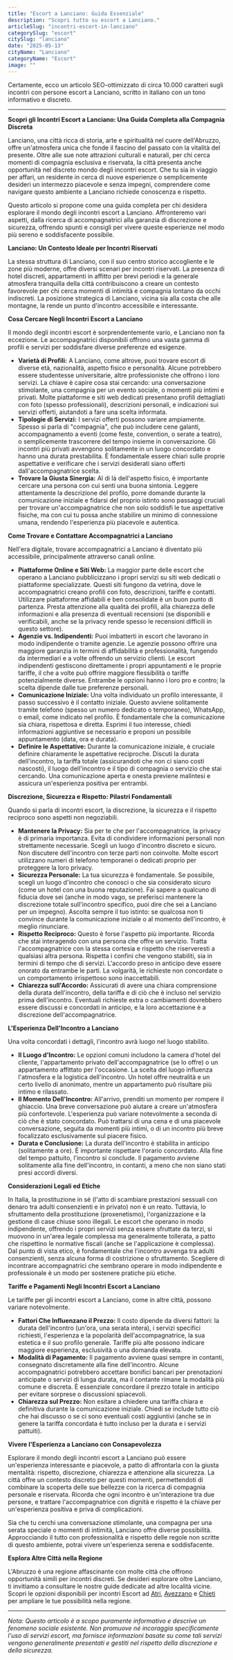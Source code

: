 ```yaml
---
title: "Escort a Lanciano: Guida Essenziale"
description: "Scopri tutto su escort a Lanciano."
articleSlug: "incontri-escort-in-lanciano" 
categorySlug: "escort"
citySlug: "lanciano"
date: "2025-05-13"
cityName: "Lanciano"
categoryName: "Escort"
image: ""
---
```


Certamente, ecco un articolo SEO-ottimizzato di circa 10.000 caratteri sugli incontri con persone escort a Lanciano, scritto in italiano con un tono informativo e discreto.

---

**Scopri gli Incontri Escort a Lanciano: Una Guida Completa alla Compagnia Discreta**

Lanciano, una città ricca di storia, arte e spiritualità nel cuore dell'Abruzzo, offre un'atmosfera unica che fonde il fascino del passato con la vitalità del presente. Oltre alle sue note attrazioni culturali e naturali, per chi cerca momenti di compagnia esclusiva e riservata, la città presenta anche opportunità nel discreto mondo degli incontri escort. Che tu sia in viaggio per affari, un residente in cerca di nuove esperienze o semplicemente desideri un intermezzo piacevole e senza impegni, comprendere come navigare questo ambiente a Lanciano richiede conoscenza e rispetto.

Questo articolo si propone come una guida completa per chi desidera esplorare il mondo degli incontri escort a Lanciano. Affronteremo vari aspetti, dalla ricerca di accompagnatrici alla garanzia di discrezione e sicurezza, offrendo spunti e consigli per vivere queste esperienze nel modo più sereno e soddisfacente possibile.

**Lanciano: Un Contesto Ideale per Incontri Riservati**

La stessa struttura di Lanciano, con il suo centro storico accogliente e le zone più moderne, offre diversi scenari per incontri riservati. La presenza di hotel discreti, appartamenti in affitto per brevi periodi e la generale atmosfera tranquilla della città contribuiscono a creare un contesto favorevole per chi cerca momenti di intimità e compagnia lontano da occhi indiscreti. La posizione strategica di Lanciano, vicina sia alla costa che alle montagne, la rende un punto d'incontro accessibile e interessante.

**Cosa Cercare Negli Incontri Escort a Lanciano**

Il mondo degli incontri escort è sorprendentemente vario, e Lanciano non fa eccezione. Le accompagnatrici disponibili offrono una vasta gamma di profili e servizi per soddisfare diverse preferenze ed esigenze.

*   **Varietà di Profili:** A Lanciano, come altrove, puoi trovare escort di diverse età, nazionalità, aspetto fisico e personalità. Alcune potrebbero essere studentesse universitarie, altre professioniste che offrono i loro servizi. La chiave è capire cosa stai cercando: una conversazione stimolante, una compagnia per un evento sociale, o momenti più intimi e privati. Molte piattaforme e siti web dedicati presentano profili dettagliati con foto (spesso professionali), descrizioni personali, e indicazioni sui servizi offerti, aiutandoti a fare una scelta informata.
*   **Tipologie di Servizi:** I servizi offerti possono variare ampiamente. Spesso si parla di "compagnia", che può includere cene galanti, accompagnamento a eventi (come feste, convention, o serate a teatro), o semplicemente trascorrere del tempo insieme in conversazione. Gli incontri più privati avvengono solitamente in un luogo concordato e hanno una durata prestabilita. È fondamentale essere chiari sulle proprie aspettative e verificare che i servizi desiderati siano offerti dall'accompagnatrice scelta.
*   **Trovare la Giusta Sinergia:** Al di là dell'aspetto fisico, è importante cercare una persona con cui senti una buona sintonia. Leggere attentamente la descrizione del profilo, porre domande durante la comunicazione iniziale e fidarsi del proprio istinto sono passaggi cruciali per trovare un'accompagnatrice che non solo soddisfi le tue aspettative fisiche, ma con cui tu possa anche stabilire un minimo di connessione umana, rendendo l'esperienza più piacevole e autentica.

**Come Trovare e Contattare Accompagnatrici a Lanciano**

Nell'era digitale, trovare accompagnatrici a Lanciano è diventato più accessibile, principalmente attraverso canali online.

*   **Piattaforme Online e Siti Web:** La maggior parte delle escort che operano a Lanciano pubblicizzano i propri servizi su siti web dedicati o piattaforme specializzate. Questi siti fungono da vetrina, dove le accompagnatrici creano profili con foto, descrizioni, tariffe e contatti. Utilizzare piattaforme affidabili e ben consolidate è un buon punto di partenza. Presta attenzione alla qualità dei profili, alla chiarezza delle informazioni e alla presenza di eventuali recensioni (se disponibili e verificabili, anche se la privacy rende spesso le recensioni difficili in questo settore).
*   **Agenzie vs. Indipendenti:** Puoi imbatterti in escort che lavorano in modo indipendente o tramite agenzie. Le agenzie possono offrire una maggiore garanzia in termini di affidabilità e professionalità, fungendo da intermediari e a volte offrendo un servizio clienti. Le escort indipendenti gestiscono direttamente i propri appuntamenti e le proprie tariffe, il che a volte può offrire maggiore flessibilità o tariffe potenzialmente diverse. Entrambe le opzioni hanno i loro pro e contro; la scelta dipende dalle tue preferenze personali.
*   **Comunicazione Iniziale:** Una volta individuato un profilo interessante, il passo successivo è il contatto iniziale. Questo avviene solitamente tramite telefono (spesso un numero dedicato o temporaneo), WhatsApp, o email, come indicato nel profilo. È fondamentale che la comunicazione sia chiara, rispettosa e diretta. Esprimi il tuo interesse, chiedi informazioni aggiuntive se necessario e proponi un possibile appuntamento (data, ora e durata).
*   **Definire le Aspettative:** Durante la comunicazione iniziale, è cruciale definire chiaramente le aspettative reciproche. Discuti la durata dell'incontro, la tariffa totale (assicurandoti che non ci siano costi nascosti), il luogo dell'incontro e il tipo di compagnia o servizio che stai cercando. Una comunicazione aperta e onesta previene malintesi e assicura un'esperienza positiva per entrambi.

**Discrezione, Sicurezza e Rispetto: Pilastri Fondamentali**

Quando si parla di incontri escort, la discrezione, la sicurezza e il rispetto reciproco sono aspetti non negoziabili.

*   **Mantenere la Privacy:** Sia per te che per l'accompagnatrice, la privacy è di primaria importanza. Evita di condividere informazioni personali non strettamente necessarie. Scegli un luogo d'incontro discreto e sicuro. Non discutere dell'incontro con terze parti non coinvolte. Molte escort utilizzano numeri di telefono temporanei o dedicati proprio per proteggere la loro privacy.
*   **Sicurezza Personale:** La tua sicurezza è fondamentale. Se possibile, scegli un luogo d'incontro che conosci o che sia considerato sicuro (come un hotel con una buona reputazione). Fai sapere a qualcuno di fiducia dove sei (anche in modo vago, se preferisci mantenere la discrezione totale sull'incontro specifico, puoi dire che sei a Lanciano per un impegno). Ascolta sempre il tuo istinto: se qualcosa non ti convince durante la comunicazione iniziale o al momento dell'incontro, è meglio rinunciare.
*   **Rispetto Reciproco:** Questo è forse l'aspetto più importante. Ricorda che stai interagendo con una persona che offre un servizio. Tratta l'accompagnatrice con la stessa cortesia e rispetto che riserveresti a qualsiasi altra persona. Rispetta i confini che vengono stabiliti, sia in termini di tempo che di servizi. L'accordo preso in anticipo deve essere onorato da entrambe le parti. La volgarità, le richieste non concordate o un comportamento irrispettoso sono inaccettabili.
*   **Chiarezza sull'Accordo:** Assicurati di avere una chiara comprensione della durata dell'incontro, della tariffa e di ciò che è incluso nel servizio prima dell'incontro. Eventuali richieste extra o cambiamenti dovrebbero essere discussi e concordati in anticipo, e la loro accettazione è a discrezione dell'accompagnatrice.

**L'Esperienza Dell'Incontro a Lanciano**

Una volta concordati i dettagli, l'incontro avrà luogo nel luogo stabilito.

*   **Il Luogo d'Incontro:** Le opzioni comuni includono la camera d'hotel del cliente, l'appartamento privato dell'accompagnatrice (se lo offre) o un appartamento affittato per l'occasione. La scelta del luogo influenza l'atmosfera e la logistica dell'incontro. Un hotel offre neutralità e un certo livello di anonimato, mentre un appartamento può risultare più intimo e rilassato.
*   **Il Momento Dell'Incontro:** All'arrivo, prenditi un momento per rompere il ghiaccio. Una breve conversazione può aiutare a creare un'atmosfera più confortevole. L'esperienza può variare notevolmente a seconda di ciò che è stato concordato. Può trattarsi di una cena e di una piacevole conversazione, seguita da momenti più intimi, o di un incontro più breve focalizzato esclusivamente sul piacere fisico.
*   **Durata e Conclusione:** La durata dell'incontro è stabilita in anticipo (solitamente a ore). È importante rispettare l'orario concordato. Alla fine del tempo pattuito, l'incontro si conclude. Il pagamento avviene solitamente alla fine dell'incontro, in contanti, a meno che non siano stati presi accordi diversi.

**Considerazioni Legali ed Etiche**

In Italia, la prostituzione in sé (l'atto di scambiare prestazioni sessuali con denaro tra adulti consenzienti e in privato) non è un reato. Tuttavia, lo sfruttamento della prostituzione (proxenetismo), l'organizzazione e la gestione di case chiuse sono illegali. Le escort che operano in modo indipendente, offrendo i propri servizi senza essere sfruttate da terzi, si muovono in un'area legale complessa ma generalmente tollerata, a patto che rispettino le normative fiscali (anche se l'applicazione è complessa). Dal punto di vista etico, è fondamentale che l'incontro avvenga tra adulti consenzienti, senza alcuna forma di costrizione o sfruttamento. Scegliere di incontrare accompagnatrici che sembrano operare in modo indipendente e professionale è un modo per sostenere pratiche più etiche.

**Tariffe e Pagamenti Negli Incontri Escort a Lanciano**

Le tariffe per gli incontri escort a Lanciano, come in altre città, possono variare notevolmente.

*   **Fattori Che Influenzano il Prezzo:** Il costo dipende da diversi fattori: la durata dell'incontro (un'ora, una serata intera), i servizi specifici richiesti, l'esperienza e la popolarità dell'accompagnatrice, la sua estetica e il suo profilo generale. Tariffe più alte possono indicare maggiore esperienza, esclusività o una domanda elevata.
*   **Modalità di Pagamento:** Il pagamento avviene quasi sempre in contanti, consegnato discretamente alla fine dell'incontro. Alcune accompagnatrici potrebbero accettare bonifici bancari per prenotazioni anticipate o servizi di lunga durata, ma il contante rimane la modalità più comune e discreta. È essenziale concordare il prezzo totale in anticipo per evitare sorprese o discussioni spiacevoli.
*   **Chiarezza sul Prezzo:** Non esitare a chiedere una tariffa chiara e definitiva durante la comunicazione iniziale. Chiedi se include tutto ciò che hai discusso o se ci sono eventuali costi aggiuntivi (anche se in genere la tariffa concordata è tutto incluso per la durata e i servizi pattuiti).

**Vivere l'Esperienza a Lanciano con Consapevolezza**

Esplorare il mondo degli incontri escort a Lanciano può essere un'esperienza interessante e piacevole, a patto di affrontarla con la giusta mentalità: rispetto, discrezione, chiarezza e attenzione alla sicurezza. La città offre un contesto discreto per questi momenti, permettendoti di combinare la scoperta delle sue bellezze con la ricerca di compagnia personale e riservata. Ricorda che ogni incontro è un'interazione tra due persone, e trattare l'accompagnatrice con dignità e rispetto è la chiave per un'esperienza positiva e priva di complicazioni.

Sia che tu cerchi una conversazione stimolante, una compagna per una serata speciale o momenti di intimità, Lanciano offre diverse possibilità. Approcciando il tutto con professionalità e rispetto delle regole non scritte di questo ambiente, potrai vivere un'esperienza serena e soddisfacente.

**Esplora Altre Città nella Regione**

L'Abruzzo è una regione affascinante con molte città che offrono opportunità simili per incontri discreti. Se desideri esplorare oltre Lanciano, ti invitiamo a consultare le nostre guide dedicate ad altre località vicine. Scopri le opzioni disponibili per incontri Escort ad [Atri](/atri/escort/incontri-escort-in-atri), [Avezzano](/avezzano/escort/incontri-escort-in-avezzano) e [Chieti](/chieti/escort/incontri-escort-in-chieti) per ampliare le tue possibilità nella regione.

---

*Nota: Questo articolo è a scopo puramente informativo e descrive un fenomeno sociale esistente. Non promuove né incoraggia specificamente l'uso di servizi escort, ma fornisce informazioni basate su come tali servizi vengono generalmente presentati e gestiti nel rispetto della discrezione e della sicurezza.*

